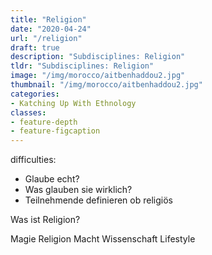 ```yaml
---
title: "Religion"
date: "2020-04-24"
url: "/religion"
draft: true
description: "Subdisciplines: Religion"
tldr: "Subdisciplines: Religion"
image: "/img/morocco/aitbenhaddou2.jpg"
thumbnail: "/img/morocco/aitbenhaddou2.jpg"
categories:
- Katching Up With Ethnology
classes: 
- feature-depth
- feature-figcaption
---
```



<!--more-->

difficulties: 
- Glaube echt?
- Was glauben sie wirklich?
- Teilnehmende definieren ob religiös

Was ist Religion?

Magie Religion Macht Wissenschaft Lifestyle
